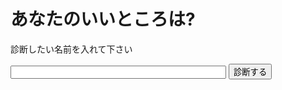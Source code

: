 <!DOCTYPE html>
<html lang="ja">
  <head>
    <meta charset="UTF-8" />
    <meta name="twitter:card" content="summary" />
    <meta
      property="og:url"
      content="https://hiro-ueno.github.io/assessment/assessment.html"
    />
    <meta property="og:title" content="あなたのいいところ診断" />
    <meta
      property="og:description"
      content="N予備校プログラミング入門コースで制作した、「あなたのいいところ診断」サイトです。"
    />
    <link rel="stylesheet" href="assessment.css" />
    <title>あなたのいいところ診断</title>
  </head>
  <body>
    <h1>あなたのいいところは?</h1>
    <p>診断したい名前を入れて下さい</p>
    <input type="text" id="user-name" size="40" maxlength="20" />
    <button id="assessment">診断する</button>
    <div id="result-area"></div>
    <div id="tweet-area"></div>
    <script src="assessment.js"></script>
  </body>
</html>
</html>
